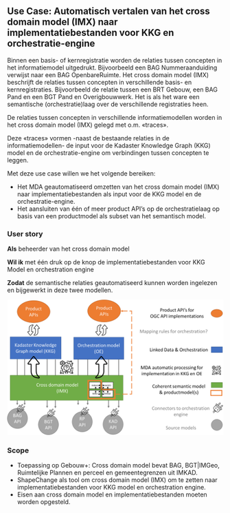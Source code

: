 ## Use Case: Automatisch vertalen van het cross domain model (IMX) naar implementatiebestanden voor KKG en orchestratie-engine

Binnen een basis- of kernregistratie worden de relaties tussen concepten in het informatiemodel uitgedrukt. Bijvoorbeeld een BAG Nummeraanduiding verwijst naar een BAG OpenbareRuimte. Het cross domain model (IMX) beschrijft de relaties tussen concepten in verschillende basis- en kernregistraties. Bijvoorbeeld de relatie tussen een BRT Gebouw, een BAG Pand en een BGT Pand en Overigbouwwerk. Het is als het ware een semantische (orchestratie)laag over de verschillende registraties heen.

De relaties tussen concepten in verschillende informatiemodellen worden in het cross domain model (IMX) gelegd met o.m. «traces».

Deze «traces» vormen -naast de bestaande relaties in de informatiemodellen- de input voor de Kadaster Knowledge Graph (KKG) model en de orchestratie-engine om verbindingen tussen concepten te leggen.

Met deze use case willen we het volgende bereiken:

-   Het MDA geautomatiseerd omzetten van het cross domain model (IMX) naar implementatiebestanden als input voor de KKG model en de orchestratie-engine.
-   Het aansluiten van één of meer product API’s op de orchestratielaag op basis van een productmodel als subset van het semantisch model.

### User story

**Als** beheerder van het cross domain model

**Wil ik** met één druk op de knop de implementatiebestanden voor KKG Model en orchestration engine

**Zodat** de semantische relaties geautomatiseerd kunnen worden ingelezen en bijgewerkt in deze twee modellen.

![](media/b280c11ab8ac7e4e15e94921b67a78c0.png)

### Scope

-   Toepassing op Gebouw+: Cross domain model bevat BAG, BGT\|IMGeo, Ruimtelijke Plannen en perceel en gemeentegrenzen uit IMKAD.
-   ShapeChange als tool om cross domain model (IMX) om te zetten naar implementatiebestanden voor KKG model en orchestration engine.
-   Eisen aan cross domain model en implementatiebestanden moeten worden opgesteld.
